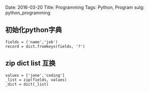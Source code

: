 Date: 2016-03-20
Title: Programming
Tags: Python, Program
sulg: python_programming

## 初始化python字典
```
fields = ('name','job')
record = dict.fromkeys(fields, '?') 
```

## zip dict list 互换
```
values = ['jone','coding']
_list = zip(fields, values)
_dict = dict(_list)

```


